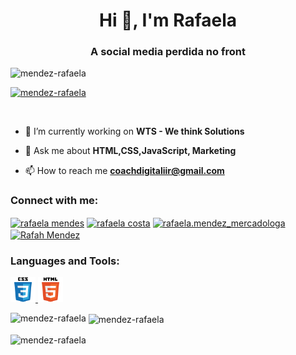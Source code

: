<h1 align="center">Hi 👋, I'm Rafaela</h1>
<h3 align="center">A social media perdida no front</h3>

<p align="left"> <img src="https://komarev.com/ghpvc/?username=mendez-rafaela&label=Profile%20views&color=0e75b6&style=flat" alt="mendez-rafaela" /> </p>

<p align="left"> <a href="https://github.com/ryo-ma/github-profile-trophy"><img src="https://github-profile-trophy.vercel.app/?username=mendez-rafaela" alt="mendez-rafaela" /></a> </p>

<p align="left"> <a href="https://twitter.com/" target="blank"><img src="https://img.shields.io/twitter/follow/?logo=twitter&style=for-the-badge" alt="" /></a> </p>

- 🔭 I’m currently working on **WTS - We think Solutions**

- 💬 Ask me about **HTML,CSS,JavaScript, Marketing**

- 📫 How to reach me **coachdigitaliir@gmail.com**

<h3 align="left">Connect with me:</h3>
<p align="left">
<a href="https://linkedin.com/in/rafaela mendes" target="blank"><img align="center" src="https://raw.githubusercontent.com/rahuldkjain/github-profile-readme-generator/master/src/images/icons/Social/linked-in-alt.svg" alt="rafaela mendes" height="30" width="40" /></a>
<a href="https://fb.com/rafaela costa" target="blank"><img align="center" src="https://raw.githubusercontent.com/rahuldkjain/github-profile-readme-generator/master/src/images/icons/Social/facebook.svg" alt="rafaela costa" height="30" width="40" /></a>
<a href="https://instagram.com/rafaela.mendez_mercadologa" target="blank"><img align="center" src="https://raw.githubusercontent.com/rahuldkjain/github-profile-readme-generator/master/src/images/icons/Social/instagram.svg" alt="rafaela.mendez_mercadologa" height="30" width="40" /></a>
<a href="https://discord.gg/Rafah Mendez" target="blank"><img align="center" src="https://raw.githubusercontent.com/rahuldkjain/github-profile-readme-generator/master/src/images/icons/Social/discord.svg" alt="Rafah Mendez" height="30" width="40" /></a>
</p>

<h3 align="left">Languages and Tools:</h3>
<p align="left"> <a href="https://www.w3schools.com/css/" target="_blank" rel="noreferrer"> <img src="https://raw.githubusercontent.com/devicons/devicon/master/icons/css3/css3-original-wordmark.svg" alt="css3" width="40" height="40"/> </a> <a href="https://www.w3.org/html/" target="_blank" rel="noreferrer"> <img src="https://raw.githubusercontent.com/devicons/devicon/master/icons/html5/html5-original-wordmark.svg" alt="html5" width="40" height="40"/> </a> </p>

<p><img align="left" src="https://github-readme-stats.vercel.app/api/top-langs?username=mendez-rafaela&show_icons=true&locale=en&layout=compact" alt="mendez-rafaela" /></p>

<p>&nbsp;<img align="center" src="https://github-readme-stats.vercel.app/api?username=mendez-rafaela&show_icons=true&locale=en" alt="mendez-rafaela" /></p>

<p><img align="center" src="https://github-readme-streak-stats.herokuapp.com/?user=mendez-rafaela&" alt="mendez-rafaela" /></p>
